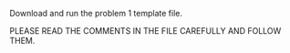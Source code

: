 Download and run the problem 1 template file.

PLEASE READ THE COMMENTS IN THE FILE CAREFULLY AND FOLLOW THEM.
